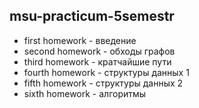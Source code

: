 ## msu-practicum-5semestr

* first homework - введение
* second homework - обходы графов
* third homework - кратчайшие пути
* fourth homework - структуры данных 1
* fifth homework - структуры данных 2
* sixth homework - алгоритмы
